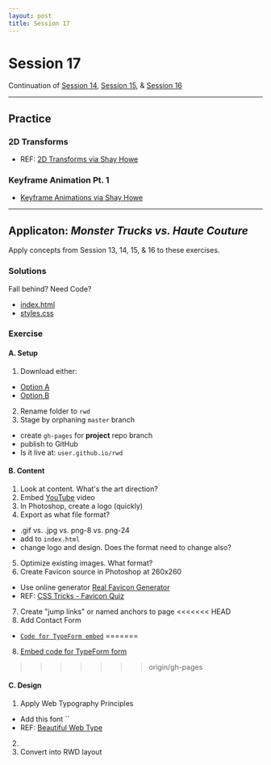 ```yaml
---
layout: post
title: Session 17
---
```


# Session 17

Continuation of [Session 14](/368/session-14), [Session 15](/368/session-15), &amp;  [Session 16](/368/session-16)

---
## Practice

### 2D Transforms
* REF: [2D Transforms via Shay Howe](http://learn.shayhowe.com/advanced-html-css/css-transforms/)

### Keyframe Animation Pt. 1
* [Keyframe Animations via Shay Howe](http://learn.shayhowe.com/advanced-html-css/transitions-animations/#animations)

---

## Applicaton: _Monster Trucks vs. Haute Couture_
Apply concepts from Session 13, 14, 15, &amp; 16 to these exercises. 

### Solutions
Fall behind? Need Code? 

* [index.html](https://github.com/vcd/rwd/blob/gh-pages/index.html)
* [styles.css](https://github.com/vcd/rwd/blob/gh-pages/css/styles.css)

### Exercise

#### A. Setup
1. Download either: 
  - [Option A](https://github.com/vcd/option-a)
  - [Option B](https://github.com/vcd/option-a)
2. Rename folder to `rwd` 
3. Stage by orphaning `master` branch
  - create `gh-pages` for **project** repo branch
  - publish to GitHub
  - Is it live at: `user.github.io/rwd`

#### B. Content
1. Look at content. What's the art direction? 
2. Embed [YouTube](http://youtube.com) video
3. In Photoshop, create a logo (quickly)
4. Export as what file format? 
  - .gif vs. .jpg vs. png-8 vs. png-24	
  - add to `index.html`	  
  - change logo and design. Does the format need to change also? 
5. Optimize existing images. What format?  
6. Create Favicon source in Photoshop at 260x260
  - Use online generator [Real Favicon Generator](http://realfavicongenerator.net/)
  - REF: [CSS Tricks - Favicon Quiz](http://css-tricks.com/favicon-quiz/)
7. Create "jump links" or named anchors to page
<<<<<<< HEAD
8. Add Contact Form 
  - [`Code for TypeForm embed`](https://gist.github.com/ewuweblab/bd222eac73ad0c078be4)
=======
8. [Embed code for TypeForm form](https://gist.github.com/ewuweblab/bd222eac73ad0c078be4)
>>>>>>> origin/gh-pages


#### C. Design	

1. Apply Web Typography Principles
  - Add this font ``
  - REF: [Beautiful Web Type](http://hellohappy.org/beautiful-web-type/)
2. 
3. Convert into RWD layout


